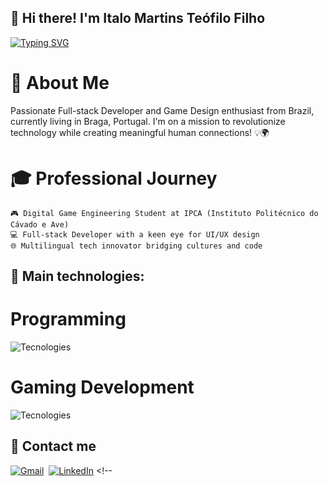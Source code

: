 ## 👋 Hi there! I'm Italo Martins Teófilo Filho

[![Typing SVG](https://readme-typing-svg.herokuapp.com?font=Rajdhani&weight=600&size=32&letterSpacing=0.1rem&duration=1000&pause=500&color=15AAF7DA&vCenter=true&width=435&lines=Italo+Te%C3%B3filo+Filho;What!%3F;Papitalos)](https://git.io/typing-svg)

# 🚀 About Me

Passionate Full-stack Developer and Game Design enthusiast from Brazil, currently living in Braga, Portugal. I'm on a mission to revolutionize technology while creating meaningful human connections! 💡🌍

# 🎓 Professional Journey
    🎮 Digital Game Engineering Student at IPCA (Instituto Politécnico do Cávado e Ave)
    💻 Full-stack Developer with a keen eye for UI/UX design
    🌐 Multilingual tech innovator bridging cultures and code

## 🔧 Main technologies:
  # Programming
  ![Tecnologies](https://skillicons.dev/icons?i=typescript,nodejs,angular,react,c,cs,cpp,css,pycharm,linux,bash,git)
  # Gaming Development
  ![Tecnologies](https://skillicons.dev/icons?i=blender,unity,gamemakerstudio)


## 📲 Contact me
[![Gmail](https://img.shields.io/badge/Gmail-D14836?style=for-the-badge&logo=gmail&logoColor=white)](mailto:contato@italoteofilo.com?subject=Contacting_via_GitHub)&nbsp;
[![LinkedIn](https://img.shields.io/badge/LinkedIn-0077B5?style=for-the-badge&logo=linkedin&logoColor=white)](https://www.linkedin.com/in/italo-teófilo-filho-36738a24b/)&nbsp;<!--



